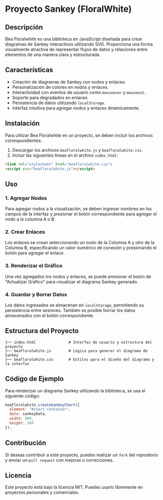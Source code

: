 # Proyecto Sankey (FloralWhite)
## Descripción

Bea Floralwhite es una biblioteca en JavaScript diseñada para crear diagramas de Sankey interactivos utilizando SVG. Proporciona una forma visualmente atractiva de representar flujos de datos y relaciones entre elementos de una manera clara y estructurada.

## Características

- Creación de diagramas de Sankey con nodos y enlaces.
- Personalización de colores en nodos y enlaces.
- Interactividad con eventos de usuario como `mouseover` y `mouseout`.
- Soporte para degradados en enlaces.
- Persistencia de datos utilizando `localStorage`.
- Interfaz intuitiva para agregar nodos y enlaces dinámicamente.

## Instalación

Para utilizar Bea Floralwhite en un proyecto, se deben incluir los archivos correspondientes:

1. Descargar los archivos `beafloralwhite.js` y `beafloralwhite.css`.
2. Incluir las siguientes líneas en el archivo `index.html`:

```html
<link rel="stylesheet" href="beafloralwhite.css">
<script src="beafloralwhite.js"></script>
```

## Uso

### 1. Agregar Nodos

Para agregar nodos a la visualización, se deben ingresar nombres en los campos de la interfaz y presionar el botón correspondiente para agregar el nodo a la columna A o B.

### 2. Crear Enlaces

Los enlaces se crean seleccionando un nodo de la Columna A y otro de la Columna B, especificando un valor numérico de conexión y presionando el botón para agregar el enlace.

### 3. Renderizar el Gráfico

Una vez agregados los nodos y enlaces, se puede presionar el botón de "Actualizar Gráfico" para visualizar el diagrama Sankey generado.

### 4. Guardar y Borrar Datos

Los datos ingresados se almacenan en `localStorage`, permitiendo su persistencia entre sesiones. También es posible borrar los datos almacenados con el botón correspondiente.

## Estructura del Proyecto

```
├── index.html               # Interfaz de usuario y estructura del proyecto
├── beafloralwhite.js        # Lógica para generar el diagrama de Sankey
├── beafloralwhite.css       # Estilos para el diseño del diagrama y la interfaz
```

## Código de Ejemplo

Para renderizar un diagrama Sankey utilizando la biblioteca, se usa el siguiente código:

```javascript
beaFloralwhite.createSankeyChart({
  element: "#chart-container",
  data: sankeyData,
  width: 800,
  height: 500
});
```

## Contribución

Si deseas contribuir a este proyecto, puedes realizar un `fork` del repositorio y enviar un `pull request` con mejoras o correcciones.

## Licencia

Este proyecto está bajo la licencia MIT. Puedes usarlo libremente en proyectos personales y comerciales.

